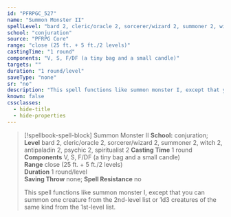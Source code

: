 ```yaml
---
id: "PFRPGC_527"
name: "Summon Monster II"
spellLevel: "bard 2, cleric/oracle 2, sorcerer/wizard 2, summoner 2, witch 2, antipaladin 2, psychic 2, spiritualist 2"
school: "conjuration"
source: "PFRPG Core"
range: "close (25 ft. + 5 ft./2 levels)"
castingTime: "1 round"
components: "V, S, F/DF (a tiny bag and a small candle)"
targets: ""
duration: "1 round/level"
saveType: "none"
sr: "no"
description: "This spell functions like summon monster I, except that you can summon one creature from the 2nd-level list or 1d3 creatures of the same kind from the 1st-level list."
known: false
cssclasses:
  - hide-title
  - hide-properties
---
```


> [!spellbook-spell-block] Summon Monster II
> **School:** conjuration; **Level** bard 2, cleric/oracle 2, sorcerer/wizard 2, summoner 2, witch 2, antipaladin 2, psychic 2, spiritualist 2
> **Casting Time** 1 round  
> **Components** V, S, F/DF (a tiny bag and a small candle)  
> **Range** close (25 ft. + 5 ft./2 levels)  
> **Duration** 1 round/level  
> **Saving Throw** none; **Spell Resistance** no
> 
> This spell functions like summon monster I, except that you can summon one creature from the 2nd-level list or 1d3 creatures of the same kind from the 1st-level list.